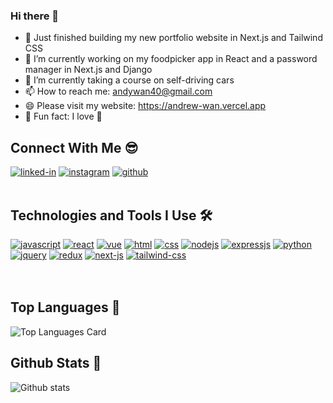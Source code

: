 ### Hi there 👋
- 👀  Just finished building my new portfolio website in Next.js and Tailwind CSS
- 🔭  I’m currently working on my foodpicker app in React and a password manager in Next.js and Django
- 🌱  I’m currently taking a course on self-driving cars
- 📫  How to reach me: andywan40@gmail.com
- 😄  Please visit my website: https://andrew-wan.vercel.app
- 👻  Fun fact: I love 🐢

## Connect With Me 😎
[<img alt="linked-in" src="https://img.shields.io/badge/linkedin-%230077B5.svg?&style=plastic&logo=linkedin&logoColor=white" />](https://www.linkedin.com/in/and-wan)
[<img alt="instagram" src="https://img.shields.io/badge/instagram-%23E4405F.svg?style=plastic&logo=Instagram&logoColor=white" />](https://www.instagram.com/and__wan)
[<img alt="github" src="https://img.shields.io/badge/GitHub-100000?style=plastic&logo=github&logoColor=white" />](https://www.github.com/andywan40)
<br>
<br>

## Technologies and Tools I Use 🛠
[<img alt="javascript" src="https://img.shields.io/badge/javascript-%23323330.svg?style=plastic&logo=Javascript&logoColor=%23F7DF1E" />](https://developer.mozilla.org/en-US/docs/Web/JavaScript)
[<img alt="react" src="https://img.shields.io/badge/react%20-%2320232a.svg?&style=plastic&logo=React&logoColor=%2361DAFB" />](https://reactjs.org/)
[<img alt="vue" src="https://img.shields.io/badge/Vue.js-35495E?style=plastic&logo=Vuedotjs&logoColor=4FC08D" />](https://vuejs.org/)
[<img alt="html" src="https://img.shields.io/badge/HTML5-E34F26?style=plastic&logo=Html5&logoColor=white" />](https://developer.mozilla.org/en-US/docs/Web/HTML)
[<img alt="css" src="https://img.shields.io/badge/css3-%231572B6.svg?style=plastic&logo=Css3&logoColor=white" />](https://developer.mozilla.org/en-US/docs/Web/CSS)
[<img alt="nodejs" src="https://img.shields.io/badge/node.js%20-%2343853D.svg?&style=plastic&logo=node.js&logoColor=white" />](https://nodejs.org/en/)
[<img alt="expressjs" src="https://img.shields.io/badge/express.js-%23404d59.svg?style=plastic&logo=express&logoColor=%2361DAFB" />](https://expressjs.com/)
[<img alt="python" src="https://img.shields.io/badge/python-%2314354C.svg?style=plastic&logo=python&logoColor=white" />](https://www.python.org/)
[<img alt="jquery" src="https://img.shields.io/badge/jquery-%230769AD.svg?style=plastic&logo=jquery&logoColor=white" />](https://jquery.com/)
[<img alt="redux" src="https://img.shields.io/badge/redux-%23593d88.svg?style=plastic&logo=redux&logoColor=white" />](https://redux.js.org/)
[<img alt="next-js" src="https://img.shields.io/badge/next.js-000000?style=plastic&logo=nextdotjs&logoColor=white" />](https://nextjs.org/)
[<img alt="tailwind-css" src="https://img.shields.io/badge/Tailwind_CSS-38B2AC?style=plastic&logo=tailwind-css&logoColor=white" />](https://tailwindcss.com/)
<br>
<br>
<br>

## Top Languages 🚀
![Top Languages Card](https://github-readme-stats.vercel.app/api/top-langs/?username=andywan40&layout=compact)
<br>

## Github Stats 🎈
![Github stats](https://github-readme-stats.vercel.app/api?username=andywan40&theme=highcontrast&show_icons=true&count_private=true)
<br>


<!-- [![Repo name](https://github-readme-stats.vercel.app/api/pin/?username=andywan40&repo=WannaBuy&show_owner=true)](https://github.com/andywan40/WannaBuy)
[![Repo name](https://github-readme-stats.vercel.app/api/pin/?username=andywan40&repo=react-personal-website&show_owner=true)](https://github.com/andywan40/react-personal-website)
[![Repo name](https://github-readme-stats.vercel.app/api/pin/?username=andywan40&repo=react-personal-website-backend&show_owner=true)](https://github.com/andywan40/react-personal-website-backend)
[![Repo name](https://github-readme-stats.vercel.app/api/pin/?username=andywan40&repo=react-foodpicker-app&show_owner=true)](https://github.com/andywan40/react-foodpicker-app)
[![Repo name](https://github-readme-stats.vercel.app/api/pin/?username=andywan40&repo=react-foodpicker-app-backend&show_owner=true)](https://github.com/andywan40/react-foodpicker-app-backend) -->

<!--
**andywan40/andywan40** is a ✨ _special_ ✨ repository because its `README.md` (this file) appears on your GitHub profile.

Here are some ideas to get you started:

- 🔭 I’m currently working on ...
- 🌱 I’m currently learning ...
- 👯 I’m looking to collaborate on ...
- 🤔 I’m looking for help with ...
- 💬 Ask me about ...
- 📫 How to reach me: ...
- 😄 Pronouns: ...
- ⚡ Fun fact: ...
-->
